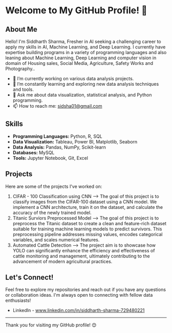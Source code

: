 # Welcome to My GitHub Profile! 👋

## About Me

Hello! I'm Siddharth Sharma, Fresher in AI  seeking a challenging career to apply my skills in AI, Machine Learning, and Deep Learning. I currently have expertise building programs in a variety of programming languages and also leaning about Machine Learning, Deep Learning and computer vision in domain of Housing sales, Social Media, Agriculture, Safety Works and Photography..

- 🔭 I’m currently working on various data analysis projects.
- 🌱 I’m constantly learning and exploring new data analysis techniques and tools.
- 💬 Ask me about data visualization, statistical analysis, and Python programming.
- 📫 How to reach me: sidsha01@gmail.com

## Skills

- **Programming Languages:** Python, R, SQL
- **Data Visualization:** Tableau, Power BI, Matplotlib, Seaborn
- **Data Analysis:** Pandas, NumPy, Scikit-learn
- **Databases:** MySQL
- **Tools:** Jupyter Notebook, Git, Excel

## Projects

Here are some of the projects I've worked on:

1. CIFAR - 100 Classification using CNN --> The goal of this project is to classify images from the CIFAR-100 dataset using a CNN model. We implement a CNN architecture, train it on the dataset, and calculate the accuracy of the newly trained model.
2. Titanic Surviors Preprocessed Model --> The goal of this project is to preprocess the Titanic dataset to create a clean and feature-rich dataset suitable for training machine learning models to predict survivors. This preprocessing pipeline addresses missing values, encodes categorical variables, and scales numerical features.
3. Automated Cattle Detection --> The project aim is to showcase how YOLO can significantly enhance the efficiency and effectiveness of cattle monitoring and management, ultimately contributing to the advancement of modern agricultural practices.


## Let's Connect!

Feel free to explore my repositories and reach out if you have any questions or collaboration ideas. I'm always open to connecting with fellow data enthusiasts!

- LinkedIn - www.linkedin.com/in/siddharth-sharma-729480221

---

Thank you for visiting my GitHub profile! 😊

<!--
**Stea1thyOut1aw/Stea1thyOut1aw** is a ✨ _special_ ✨ repository because its `README.md` (this file) appears on your GitHub profile.

Here are some ideas to get you started:

- 🔭 I’m currently working on ...
- 🌱 I’m currently learning ...
- 👯 I’m looking to collaborate on ...
- 🤔 I’m looking for help with ...
- 💬 Ask me about ...
- 📫 How to reach me: ...
- 😄 Pronouns: ...
- ⚡ Fun fact: ...
-->
